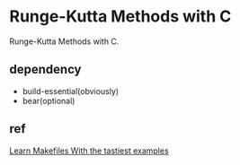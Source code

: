 # Runge-Kutta Methods with C

Runge-Kutta Methods with C.

## dependency

* build-essential(obviously)
* bear(optional)

## ref

[Learn Makefiles With the tastiest examples](https://makefiletutorial.com/#makefile-cookbook)
